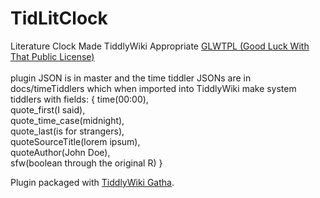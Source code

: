 # TidLitClock

 Literature Clock Made TiddlyWiki Appropriate <a href="https://github.com/me-shaon/GLWTPL">GLWTPL (Good Luck With That Public License)</a>
<br><br>
plugin JSON is in master and the time tiddler JSONs are in docs/timeTiddlers which when imported into TiddlyWiki make system tiddlers with fields:
{ time(00:00),<br>
quote_first(I said),<br>
quote_time_case(midnight),<br>
quote_last(is for strangers),<br>
quoteSourceTitle(lorem ipsum),<br>
quoteAuthor(John Doe),<br>
sfw(boolean through the original R) }<br>

Plugin packaged with <a href="https://github.com/kookma/TW-Gatha">TiddlyWiki Gatha</a>.
